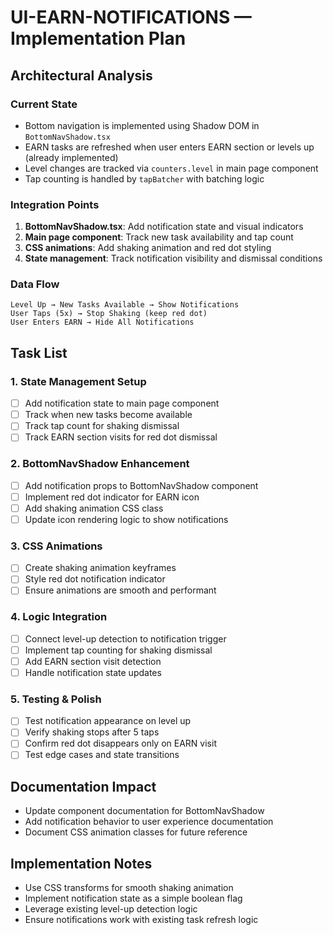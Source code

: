 # UI-EARN-NOTIFICATIONS — Implementation Plan

## Architectural Analysis

### Current State
- Bottom navigation is implemented using Shadow DOM in `BottomNavShadow.tsx`
- EARN tasks are refreshed when user enters EARN section or levels up (already implemented)
- Level changes are tracked via `counters.level` in main page component
- Tap counting is handled by `tapBatcher` with batching logic

### Integration Points
1. **BottomNavShadow.tsx**: Add notification state and visual indicators
2. **Main page component**: Track new task availability and tap count
3. **CSS animations**: Add shaking animation and red dot styling
4. **State management**: Track notification visibility and dismissal conditions

### Data Flow
```
Level Up → New Tasks Available → Show Notifications
User Taps (5x) → Stop Shaking (keep red dot)
User Enters EARN → Hide All Notifications
```

## Task List

### 1. State Management Setup
- [ ] Add notification state to main page component
- [ ] Track when new tasks become available
- [ ] Track tap count for shaking dismissal
- [ ] Track EARN section visits for red dot dismissal

### 2. BottomNavShadow Enhancement
- [ ] Add notification props to BottomNavShadow component
- [ ] Implement red dot indicator for EARN icon
- [ ] Add shaking animation CSS class
- [ ] Update icon rendering logic to show notifications

### 3. CSS Animations
- [ ] Create shaking animation keyframes
- [ ] Style red dot notification indicator
- [ ] Ensure animations are smooth and performant

### 4. Logic Integration
- [ ] Connect level-up detection to notification trigger
- [ ] Implement tap counting for shaking dismissal
- [ ] Add EARN section visit detection
- [ ] Handle notification state updates

### 5. Testing & Polish
- [ ] Test notification appearance on level up
- [ ] Verify shaking stops after 5 taps
- [ ] Confirm red dot disappears only on EARN visit
- [ ] Test edge cases and state transitions

## Documentation Impact
- Update component documentation for BottomNavShadow
- Add notification behavior to user experience documentation
- Document CSS animation classes for future reference

## Implementation Notes
- Use CSS transforms for smooth shaking animation
- Implement notification state as a simple boolean flag
- Leverage existing level-up detection logic
- Ensure notifications work with existing task refresh logic

